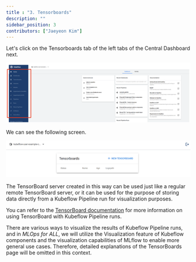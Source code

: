```yaml
---
title : "3. Tensorboards"
description: ""
sidebar_position: 3
contributors: ["Jaeyeon Kim"]
---
```


Let's click on the Tensorboards tab of the left tabs of the Central Dashboard next.

![left-tabs](./img/left-tabs.png)

We can see the following screen. 

![tensorboard](./img/tensorboard.png)

The TensorBoard server created in this way can be used just like a regular remote TensorBoard server, or it can be used for the purpose of storing data directly from a Kubeflow Pipeline run for visualization purposes.

You can refer to the [TensorBoard documentation](https://www.kubeflow.org/docs/components/pipelines/sdk/output-viewer/#tensorboard) for more information on using TensorBoard with Kubeflow Pipeline runs.

There are various ways to visualize the results of Kubeflow Pipeline runs, and in *MLOps for ALL*, we will utilize the Visualization feature of Kubeflow components and the visualization capabilities of MLflow to enable more general use cases. Therefore, detailed explanations of the TensorBoards page will be omitted in this context.
